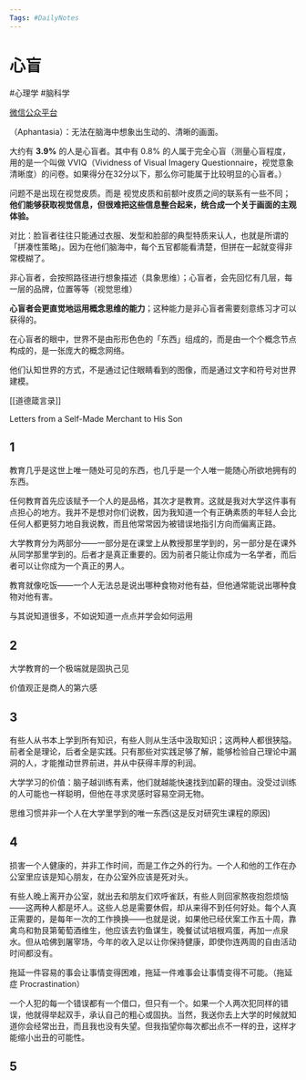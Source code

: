 ```yaml
---
Tags: #DailyNotes 
---
```


# 心盲

#心理学 #脑科学

[微信公众平台](https://mp.weixin.qq.com/s/Tzn1KeuEQBSnLuakSoalmQ)

（Aphantasia）：无法在脑海中想象出生动的、清晰的画面。

大约有 **3.9%** 的人是心盲者。其中有 0.8% 的人属于完全心盲（测量心盲程度，用的是一个叫做 VVIQ（Vividness of Visual Imagery Questionnaire，视觉意象清晰度）的问卷。如果得分在32分以下，那么你可能属于比较明显的心盲者。）


问题不是出现在视觉皮质。而是 视觉皮质和前额叶皮质之间的联系有一些不同；**他们能够获取视觉信息，但很难把这些信息整合起来，统合成一个关于画面的主观体验。**


对比：脸盲者往往只能通过衣服、发型和脸部的典型特质来认人，也就是所谓的「拼凑性策略」。因为在他们脑海中，每个五官都能看清楚，但拼在一起就变得非常模糊了。


非心盲者，会按照路径进行想象描述（具象思维）；心盲者，会先回忆有几层，每一层的品牌，位置等等（视觉思维）

**心盲者会更直觉地运用概念思维的能力**；这种能力是非心盲者需要刻意练习才可以获得的。


在心盲者的眼中，世界不是由形形色色的「东西」组成的，而是由一个个概念节点构成的，是一张庞大的概念网络。

他们认知世界的方式，不是通过记住眼睛看到的图像，而是通过文字和符号对世界建模。





[[道德箴言录]]


Letters from a Self-Made Merchant to His Son


## 1 

教育几乎是这世上唯一随处可见的东西，也几乎是一个人唯一能随心所欲地拥有的东西。

任何教育首先应该赋予一个人的是品格，其次才是教育。这就是我对大学这件事有点担心的地方。我并不是想对你们说教，因为我知道一个有正确素质的年轻人会比任何人都更努力地自我说教，而且他常常因为被错误地指引方向而偏离正路。

大学教育分为两部分——一部分是在课堂上从教授那里学到的，另一部分是在课外从同学那里学到的。后者才是真正重要的。因为前者只能让你成为一名学者，而后者可以让你成为一个真正的男人。

教育就像吃饭——一个人无法总是说出哪种食物对他有益，但他通常能说出哪种食物对他有害。

与其说知道很多，不如说知道一点点并学会如何运用


## 2

大学教育的一个极端就是固执己见

价值观正是商人的第六感

## 3

有些人从书本上学到所有知识，有些人则从生活中汲取知识；这两种人都很狭隘。前者全是理论，后者全是实践。只有那些对实践足够了解，能够检验自己理论中漏洞的人，才能推动世界前进，并从中获得丰厚的利润。

大学学习的价值：脑子越训练有素，他们就越能快速找到加薪的理由。没受过训练的人可能也一样聪明，但他在寻求灵感时容易空洞无物。

思维习惯并非一个人在大学里学到的唯一东西(这是反对研究生课程的原因)


## 4

损害一个人健康的，并非工作时间，而是工作之外的行为。一个人和他的工作在办公室里应该是知心朋友，在办公室外应该是死对头。

有些人晚上离开办公室，就出去和朋友们欢呼雀跃，有些人则回家熬夜抱怨烦恼——这两种人都是坏人。这些人总是需要休假，却从来得不到任何好处。每个人真正需要的，是每年一次的工作换换——也就是说，如果他已经伏案工作五十周，靠禽鸟和勃艮第葡萄酒维生，他应该去钓鱼谋生，晚餐试试培根鸡蛋，再加一点泉水。但从哈佛到屠宰场，今年的收入足以让你保持健康，即使你连两周的自由活动时间都没有。

拖延一件容易的事会让事情变得困难，拖延一件难事会让事情变得不可能。（拖延症 Procrastination）


一个人犯的每一个错误都有一个借口，但只有一个。如果一个人两次犯同样的错误，他就得举起双手，承认自己的粗心或固执。当然，我送你去上大学的时候就知道你会经常出丑，而且我也没有失望。但我指望你每次都出点不一样的丑，这样才能缩小出丑的可能性。


## 5










